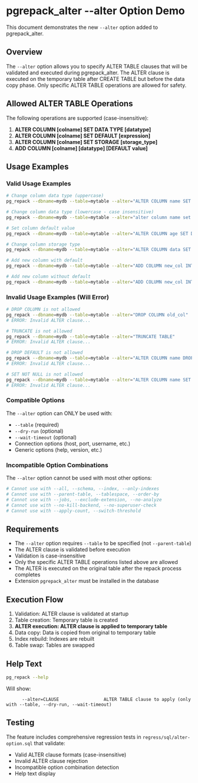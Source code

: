 # pgrepack_alter --alter Option Demo

This document demonstrates the new `--alter` option added to pgrepack_alter.

## Overview

The `--alter` option allows you to specify ALTER TABLE clauses that will be validated and executed during pgrepack_alter. The ALTER clause is executed on the temporary table after CREATE TABLE but before the data copy phase. Only specific ALTER TABLE operations are allowed for safety.

## Allowed ALTER TABLE Operations

The following operations are supported (case-insensitive):

1. **ALTER COLUMN [colname] SET DATA TYPE [datatype]**
2. **ALTER COLUMN [colname] SET DEFAULT [expression]**  
3. **ALTER COLUMN [colname] SET STORAGE [storage_type]**
4. **ADD COLUMN [colname] [datatype] [DEFAULT value]**

## Usage Examples

### Valid Usage Examples

```bash
# Change column data type (uppercase)
pg_repack --dbname=mydb --table=mytable --alter="ALTER COLUMN name SET DATA TYPE varchar(100)"

# Change column data type (lowercase - case insensitive)
pg_repack --dbname=mydb --table=mytable --alter="alter column name set data type varchar(100)"

# Set column default value
pg_repack --dbname=mydb --table=mytable --alter="ALTER COLUMN age SET DEFAULT 0"

# Change column storage type
pg_repack --dbname=mydb --table=mytable --alter="ALTER COLUMN data SET STORAGE EXTENDED"

# Add new column with default
pg_repack --dbname=mydb --table=mytable --alter="ADD COLUMN new_col INTEGER DEFAULT 42"

# Add new column without default
pg_repack --dbname=mydb --table=mytable --alter="ADD COLUMN new_col INTEGER"
```

### Invalid Usage Examples (Will Error)

```bash
# DROP COLUMN is not allowed
pg_repack --dbname=mydb --table=mytable --alter="DROP COLUMN old_col"
# ERROR: Invalid ALTER clause...

# TRUNCATE is not allowed
pg_repack --dbname=mydb --table=mytable --alter="TRUNCATE TABLE"
# ERROR: Invalid ALTER clause...

# DROP DEFAULT is not allowed
pg_repack --dbname=mydb --table=mytable --alter="ALTER COLUMN name DROP DEFAULT"
# ERROR: Invalid ALTER clause...

# SET NOT NULL is not allowed
pg_repack --dbname=mydb --table=mytable --alter="ALTER COLUMN name SET NOT NULL"
# ERROR: Invalid ALTER clause...
```

### Compatible Options

The `--alter` option can ONLY be used with:
- `--table` (required)
- `--dry-run` (optional)
- `--wait-timeout` (optional)
- Connection options (host, port, username, etc.)
- Generic options (help, version, etc.)

### Incompatible Option Combinations

The `--alter` option cannot be used with most other options:

```bash
# Cannot use with --all, --schema, --index, --only-indexes
# Cannot use with --parent-table, --tablespace, --order-by
# Cannot use with --jobs, --exclude-extension, --no-analyze
# Cannot use with --no-kill-backend, --no-superuser-check
# Cannot use with --apply-count, --switch-threshold
```

## Requirements

- The `--alter` option requires `--table` to be specified (not `--parent-table`)
- The ALTER clause is validated before execution
- Validation is case-insensitive
- Only the specific ALTER TABLE operations listed above are allowed
- The ALTER is executed on the original table after the repack process completes
- Extension `pgrepack_alter` must be installed in the database

## Execution Flow

1. Validation: ALTER clause is validated at startup
2. Table creation: Temporary table is created
3. **ALTER execution: ALTER clause is applied to temporary table**
4. Data copy: Data is copied from original to temporary table
5. Index rebuild: Indexes are rebuilt
6. Table swap: Tables are swapped

## Help Text

```bash
pg_repack --help
```

Will show:
```
      --alter=CLAUSE                 ALTER TABLE clause to apply (only with --table, --dry-run, --wait-timeout)
```

## Testing

The feature includes comprehensive regression tests in `regress/sql/alter-option.sql` that validate:

- Valid ALTER clause formats (case-insensitive)
- Invalid ALTER clause rejection
- Incompatible option combination detection
- Help text display
